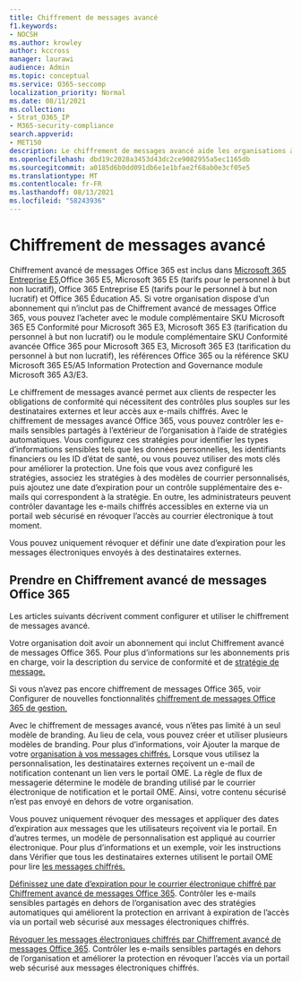 ```yaml
---
title: Chiffrement de messages avancé
f1.keywords:
- NOCSH
ms.author: krowley
author: kccross
manager: laurawi
audience: Admin
ms.topic: conceptual
ms.service: O365-seccomp
localization_priority: Normal
ms.date: 08/11/2021
ms.collection:
- Strat_O365_IP
- M365-security-compliance
search.appverid:
- MET150
description: Le chiffrement de messages avancé aide les organisations à respecter leurs obligations de conformité en permettant aux administrateurs d’en faire encore plus avec les messages protégés.
ms.openlocfilehash: dbd19c2028a3453d43dc2ce9082955a5ec1165db
ms.sourcegitcommit: a0185d6b0dd091db6e1e1bfae2f68ab0e3cf05e5
ms.translationtype: MT
ms.contentlocale: fr-FR
ms.lasthandoff: 08/13/2021
ms.locfileid: "58243936"
---
```

# <a name="advanced-message-encryption"></a>Chiffrement de messages avancé

Chiffrement avancé de messages Office 365 est inclus dans [Microsoft 365 Entreprise E5,](https://www.microsoft.com/microsoft-365/enterprise/home)Office 365 E5, Microsoft 365 E5 (tarifs pour le personnel à but non lucratif), Office 365 Entreprise E5 (tarifs pour le personnel à but non lucratif) et Office 365 Éducation A5. Si votre organisation dispose d’un abonnement qui n’inclut pas de Chiffrement avancé de messages Office 365, vous pouvez l’acheter avec le module complémentaire SKU Microsoft 365 E5 Conformité pour Microsoft 365 E3, Microsoft 365 E3 (tarification du personnel à but non lucratif) ou le module complémentaire SKU Conformité avancée Office 365 pour Microsoft 365 E3, Microsoft 365 E3 (tarification du personnel à but non lucratif), les références Office 365 ou la référence SKU Microsoft 365 E5/A5 Information Protection and Governance module Microsoft 365 A3/E3.

Le chiffrement de messages avancé permet aux clients de respecter les obligations de conformité qui nécessitent des contrôles plus souples sur les destinataires externes et leur accès aux e-mails chiffrés. Avec le chiffrement de messages avancé Office 365, vous pouvez contrôler les e-mails sensibles partagés à l’extérieur de l’organisation à l’aide de stratégies automatiques. Vous configurez ces stratégies pour identifier les types d’informations sensibles tels que les données personnelles, les identifiants financiers ou les ID d’état de santé, ou vous pouvez utiliser des mots clés pour améliorer la protection. Une fois que vous avez configuré les stratégies, associez les stratégies à des modèles de courrier personnalisés, puis ajoutez une date d’expiration pour un contrôle supplémentaire des e-mails qui correspondent à la stratégie. En outre, les administrateurs peuvent contrôler davantage les e-mails chiffrés accessibles en externe via un portail web sécurisé en révoquer l’accès au courrier électronique à tout moment.

Vous pouvez uniquement révoquer et définir une date d’expiration pour les messages électroniques envoyés à des destinataires externes.

## <a name="get-started-with-office-365-advanced-message-encryption"></a>Prendre en Chiffrement avancé de messages Office 365

Les articles suivants décrivent comment configurer et utiliser le chiffrement de messages avancé.

Votre organisation doit avoir un abonnement qui inclut Chiffrement avancé de messages Office 365. Pour plus d’informations sur les abonnements pris en charge, voir la description du service de conformité et de [stratégie de message.](/office365/servicedescriptions/exchange-online-service-description/message-policy-and-compliance)

Si vous n’avez pas encore chiffrement de messages Office 365, voir Configurer de nouvelles fonctionnalités [chiffrement de messages Office 365 de gestion.](set-up-new-message-encryption-capabilities.md)

Avec le chiffrement de messages avancé, vous n’êtes pas limité à un seul modèle de branding. Au lieu de cela, vous pouvez créer et utiliser plusieurs modèles de branding. Pour plus d’informations, voir Ajouter la marque de votre [organisation à vos messages chiffrés.](add-your-organization-brand-to-encrypted-messages.md) Lorsque vous utilisez la personnalisation, les destinataires externes reçoivent un e-mail de notification contenant un lien vers le portail OME. La règle de flux de messagerie détermine le modèle de branding utilisé par le courrier électronique de notification et le portail OME. Ainsi, votre contenu sécurisé n’est pas envoyé en dehors de votre organisation.

Vous pouvez uniquement révoquer des messages et appliquer des dates d’expiration aux messages que les utilisateurs reçoivent via le portail. En d’autres termes, un modèle de personnalisation est appliqué au courrier électronique. Pour plus d’informations et un exemple, voir les instructions dans Vérifier que tous les destinataires externes utilisent le portail OME pour lire [les messages chiffrés.](manage-office-365-message-encryption.md#ensure-all-external-recipients-use-the-ome-portal-to-read-encrypted-mail)

[Définissez une date d’expiration pour le courrier électronique chiffré par Chiffrement avancé de messages Office 365](ome-advanced-expiration.md). Contrôler les e-mails sensibles partagés en dehors de l’organisation avec des stratégies automatiques qui améliorent la protection en arrivant à expiration de l’accès via un portail web sécurisé aux messages électroniques chiffrés.

[Révoquer les messages électroniques chiffrés par Chiffrement avancé de messages Office 365](revoke-ome-encrypted-mail.md). Contrôler les e-mails sensibles partagés en dehors de l’organisation et améliorer la protection en révoquer l’accès via un portail web sécurisé aux messages électroniques chiffrés.  
